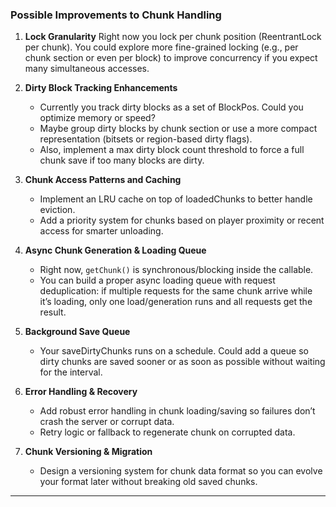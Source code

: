 ### Possible Improvements to Chunk Handling

1. **Lock Granularity**
   Right now you lock per chunk position (ReentrantLock per chunk). You could explore more fine-grained locking (e.g., per chunk section or even per block) to improve concurrency if you expect many simultaneous accesses.

2. **Dirty Block Tracking Enhancements**

    * Currently you track dirty blocks as a set of BlockPos. Could you optimize memory or speed?
    * Maybe group dirty blocks by chunk section or use a more compact representation (bitsets or region-based dirty flags).
    * Also, implement a max dirty block count threshold to force a full chunk save if too many blocks are dirty.

3. **Chunk Access Patterns and Caching**

    * Implement an LRU cache on top of loadedChunks to better handle eviction.
    * Add a priority system for chunks based on player proximity or recent access for smarter unloading.

4. **Async Chunk Generation & Loading Queue**

    * Right now, `getChunk()` is synchronous/blocking inside the callable.
    * You can build a proper async loading queue with request deduplication: if multiple requests for the same chunk arrive while it’s loading, only one load/generation runs and all requests get the result.

5. **Background Save Queue**

    * Your saveDirtyChunks runs on a schedule. Could add a queue so dirty chunks are saved sooner or as soon as possible without waiting for the interval.

6. **Error Handling & Recovery**

    * Add robust error handling in chunk loading/saving so failures don’t crash the server or corrupt data.
    * Retry logic or fallback to regenerate chunk on corrupted data.

7. **Chunk Versioning & Migration**

    * Design a versioning system for chunk data format so you can evolve your format later without breaking old saved chunks.

---